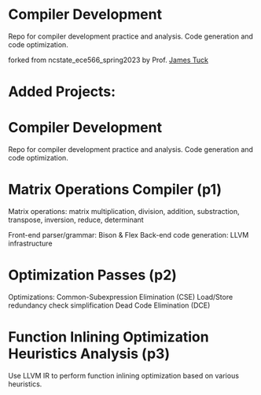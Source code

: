 # Compiler Development 
Repo for compiler development practice and analysis. Code generation and code optimization.

forked from ncstate_ece566_spring2023 by Prof. [James Tuck](https://ece.ncsu.edu/people/jtuck/)


#           Added Projects:
# Compiler Development
Repo for compiler development practice and analysis. Code generation and code optimization.


# Matrix Operations Compiler (p1)
Matrix operations: 
matrix multiplication, division, addition, substraction, transpose, inversion, reduce, determinant

Front-end parser/grammar: Bison & Flex
Back-end code generation: LLVM infrastructure


# Optimization Passes (p2)
Optimizations:
Common-Subexpression Elimination (CSE)
Load/Store redundancy check simplification 
Dead Code Elimination (DCE)


# Function Inlining Optimization Heuristics Analysis (p3)
Use LLVM IR to perform function inlining optimization based on various heuristics.
